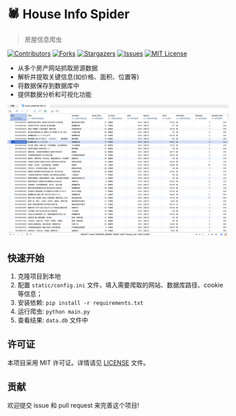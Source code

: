 # 🕷️ House Info Spider
> 房屋信息爬虫

[![Contributors][contributors-shield]][contributors-url]
[![Forks][forks-shield]][forks-url]
[![Stargazers][stars-shield]][stars-url]
[![Issues][issues-shield]][issues-url]
[![MIT License][license-shield]][license-url]

- 从多个房产网站抓取房源数据
- 解析并提取关键信息(如价格、面积、位置等)
- 将数据保存到数据库中
- 提供数据分析和可视化功能

![](resource/pic/header.png)

## 快速开始

1. 克隆项目到本地
2. 配置 `static/config.ini` 文件，填入需要爬取的网站、数据库路径、cookie 等信息；
2. 安装依赖: `pip install -r requirements.txt`
3. 运行爬虫: `python main.py`
4. 查看结果: `data.db` 文件中

## 许可证

本项目采用 MIT 许可证。详情请见 [LICENSE](LICENSE) 文件。

## 贡献

欢迎提交 issue 和 pull request 来完善这个项目!

<!-- Markdown link & img dfn's -->
[contributors-shield]: https://img.shields.io/github/contributors/JBpeople/house_info_spider.svg?style=for-the-badge
[contributors-url]: https://github.com/JBpeople/house_info_spider/graphs/contributors
[forks-shield]: https://img.shields.io/github/forks/JBpeople/house_info_spider.svg?style=for-the-badge
[forks-url]: https://github.com/JBpeople/house_info_spider/network/members
[stars-shield]: https://img.shields.io/github/stars/JBpeople/house_info_spider.svg?style=for-the-badge
[stars-url]: https://github.com/JBpeople/house_info_spider/stargazers
[issues-shield]: https://img.shields.io/github/issues/JBpeople/house_info_spider.svg?style=for-the-badge
[issues-url]: https://github.com/JBpeople/house_info_spider/issues
[license-shield]: https://img.shields.io/github/license/JBpeople/house_info_spider.svg?style=for-the-badge
[license-url]: https://github.com/JBpeople/house_info_spider/blob/master/LICENSE.txt
